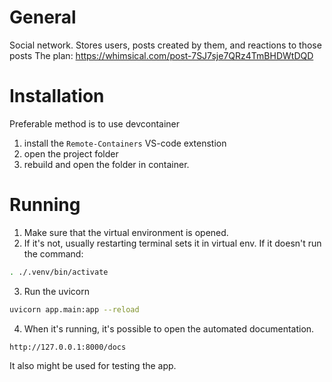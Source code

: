 # General
Social network. 
Stores users, posts created by them, and reactions to those posts 
The plan: 
https://whimsical.com/post-7SJ7sje7QRz4TmBHDWtDQD


# Installation
Preferable method is to use devcontainer
1. install the `Remote-Containers` VS-code extenstion
2. open the project folder
3. rebuild and open the folder in container.

# Running
1. Make sure that the virtual environment is opened. 
2. If it's not, usually restarting terminal sets it in virtual env. 
If it doesn't run the command:

```sh
. ./.venv/bin/activate
```
3. Run the uvicorn
```sh
uvicorn app.main:app --reload
```

4. When it's running, it's possible to open the automated documentation. 

```
http://127.0.0.1:8000/docs
```
It also might be used for testing the app. 
